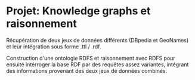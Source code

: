 # Projet: Knowledge graphs et raisonnement

Récupération de deux jeux de données différents (DBpedia et GeoNames) et leur intégration sous forme .ttl / .rdf.

Construction d'une ontologie RDFS et raisonnement avec RDFS pour ensuite intérroger la base RDF par des requêtes assez variantes, intégrant des informations provenant des deux jeux de données combinés.

